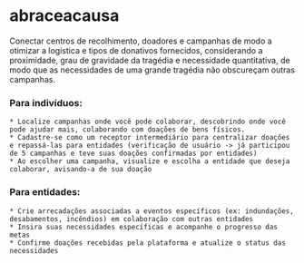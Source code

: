 # abraceacausa

Conectar centros de recolhimento, doadores e campanhas de modo a otimizar a logística e tipos de donativos fornecidos, considerando a proximidade, grau de gravidade da tragédia e necessidade quantitativa, de modo que as necessidades de uma grande tragédia não obscureçam outras campanhas.

### Para indivíduos: ###
	* Localize campanhas onde você pode colaborar, descobrindo onde você pode ajudar mais, colaborando com doações de bens físicos.
	* Cadastre-se como um receptor intermediário para centralizar doações e repassá-las para entidades (verificação de usuário -> já participou de 5 campanhas e teve suas doações confirmadas por entidades)
	* Ao escolher uma campanha, visualize e escolha a entidade que deseja colaborar, avisando-a de sua doação

### Para entidades: ###
	* Crie arrecadações associadas a eventos específicos (ex: indundações, desabamentos, incêndios) em colaboração com outras entidades
	* Insira suas necessidades específicas e acompanhe o progresso das metas
	* Confirme doações recebidas pela plataforma e atualize o status das necessidades


